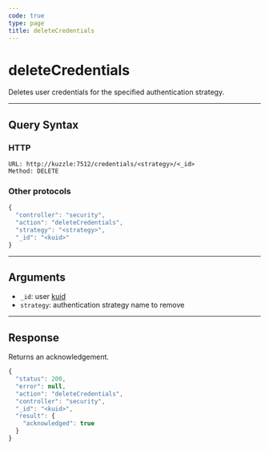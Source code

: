 ```yaml
---
code: true
type: page
title: deleteCredentials
---
```


# deleteCredentials



Deletes user credentials for the specified authentication strategy.

---

## Query Syntax

### HTTP

```http
URL: http://kuzzle:7512/credentials/<strategy>/<_id>
Method: DELETE
```

### Other protocols

```js
{
  "controller": "security",
  "action": "deleteCredentials",
  "strategy": "<strategy>",
  "_id": "<kuid>"
}
```

---

## Arguments

- `_id`: user [kuid](/core/1/guides/essentials/user-authentication/#kuzzle-user-identifier-kuid)
- `strategy`: authentication strategy name to remove

---

## Response

Returns an acknowledgement.

```javascript
{
  "status": 200,
  "error": null,
  "action": "deleteCredentials",
  "controller": "security",
  "_id": "<kuid>",
  "result": {
    "acknowledged": true
  }
}
```
